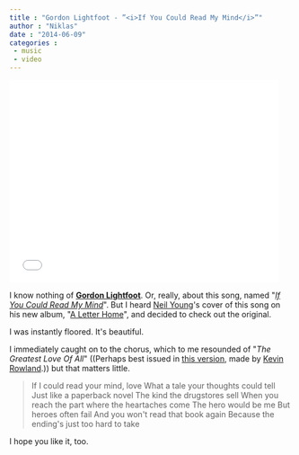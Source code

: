 ```yaml
---
title : "Gordon Lightfoot - ”<i>If You Could Read My Mind</i>”"
author : "Niklas"
date : "2014-06-09"
categories : 
 - music
 - video
---
```


<iframe width="480" height="360" src="//www.youtube.com/embed/jqMG3VR5PP4" frameborder="0" allowfullscreen></iframe>

I know nothing of **[Gordon Lightfoot](http://en.wikipedia.org/wiki/Gordon_Lightfoot)**. Or, really, about this song, named "_[If You Could Read My Mind](http://en.wikipedia.org/wiki/If_You_Could_Read_My_Mind_(song))_". But I heard [Neil Young](http://en.wikipedia.org/wiki/Neil_Young)'s cover of this song on his new album, "[A Letter Home](http://en.wikipedia.org/wiki/A_Letter_Home)", and decided to check out the original.

I was instantly floored. It's beautiful.

I immediately caught on to the chorus, which to me resounded of "_The Greatest Love Of All_" ((Perhaps best issued in [this version](http://www.youtube.com/watch?v=iT9yf-Qa_1M), made by [Kevin Rowland](http://en.wikipedia.org/wiki/Kevin_Rowland).)) but that matters little.

> If I could read your mind, love What a tale your thoughts could tell Just like a paperback novel The kind the drugstores sell When you reach the part where the heartaches come The hero would be me But heroes often fail And you won't read that book again Because the ending's just too hard to take

I hope you like it, too.
